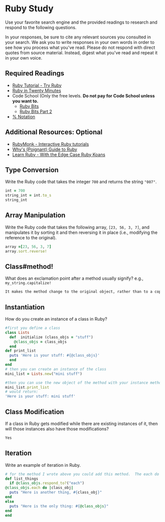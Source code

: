 # Ruby Study

Use your favorite search engine and the provided readings to research and
respond to the following questions.

In your responses, be sure to cite any relevant sources you consulted in your
search. We ask you to write responses in your own words in order to see how you
process what you've read. Please do not respond with direct quotes from source
material. Instead, digest what you've read and repeat it in your own voice.

## Required Readings

-   [Ruby Tutorial - Try Ruby](http://tryruby.org/)
-   [Ruby in Twenty Minutes](https://www.ruby-lang.org/en/documentation/quickstart/)
-   Code School (Only the free levels. **Do not pay for Code School unless you want to.**
    -   [Ruby Bits](https://www.codeschool.com/courses/ruby-bits)
    -   [Ruby Bits Part 2](https://www.codeschool.com/courses/ruby-bits-part-2)
-   [% Notation](https://en.wikibooks.org/wiki/Ruby_Programming/Syntax/Literals#The_.25_Notation)

## Additional Resources: Optional

-   [RubyMonk - Interactive Ruby tutorials](https://rubymonk.com/)
-   [Why's (Poignant) Guide to Ruby](http://poignant.guide/)
-   [Learn Ruby - With the Edge Case Ruby Koans](http://rubykoans.com/)

## Type Conversion

Write the Ruby code that takes the integer `700` and returns the string `"007"`.

```ruby
int = 700
string_int = int.to_s
string_int
```

## Array Manipulation

Write the Ruby code that takes the following array, `[23, 56, 3, 7]`, and
manipulates it by sorting it and then reversing it in place (i.e., modifying the
reference to the original).

```ruby
array =[23, 56, 3, 7]
array.sort.reverse!
```

## Class#method!

What does an exclamation point after a method usually signify?  e.g.,
`my_string.capitalize!`

```md
It makes the method change to the original object, rather than to a copy of it.
```

## Instantiation
How do you create an instance of a class in Ruby?

```ruby
#first you define a class
class Lists
  def  initialize (class_objs = "stuff")
    @class_objs = class_objs
  end
def print_list
  puts 'Here is your stuff: #{@class_objs}'
  end
end
# then you can create an instance of the class
mini_list = Lists.new("mini stuff")

#then you can use the new object of the method with your instance methods.  For example
mini_list.print_list
# would return:
'Here is your stuff: mini stuff'

```

## Class Modification

If a class in Ruby gets modified while there are existing instances of it, then
will those instances also have those modifications?

```md
Yes
```

## Iteration

Write an example of iteration in Ruby.

```ruby
# for the method I wrote above you could add this method.  The each do part is the example of iteration.
def list_things
  if @class_objs.respond_to?("each")
@class_objs.each do |class_obj|
  puts "Here is another thing, #{class_obj}"
end
else
  puts "Here is the only thing: #{@class_objs}"
end
end
```
